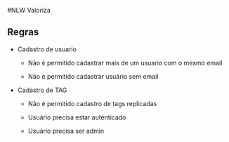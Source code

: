 #NLW Valoriza

## Regras

- Cadastro de usuario

  - Não é permitido cadastrar mais de um usuario com o mesmo email

  - Não é permitido cadastrar usuário sem email

- Cadastro de TAG

  - Não é permitido cadastro de tags replicadas

  - Usuário precisa estar autenticado
  - Usuário precisa ser admin

